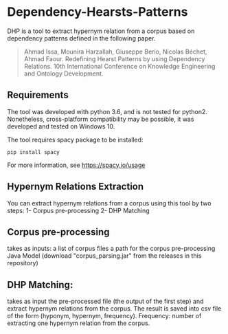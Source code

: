 # Dependency-Hearsts-Patterns

DHP is a tool to extract hypernym relation from a corpus based on dependency patterns defined in the following paper.

> Ahmad Issa, Mounira Harzallah, Giuseppe Berio, Nicolas Béchet, Ahmad Faour. 
> Redefining Hearst Patterns by using Dependency Relations. 10th International Conference on Knowledge Engineering and Ontology Development.

## Requirements

The tool was developed with python 3.6, and is not tested for python2.
Nonetheless, cross-platform compatibility may be possible, it was developed and tested on Windows 10.

The tool requires spacy package to be installed: 

    pip install spacy
    
For more information, see https://spacy.io/usage

## Hypernym Relations Extraction

You can extract hypernym relations from a corpus using this tool by two steps:
1- Corpus pre-processing
2- DHP Matching

## Corpus pre-processing
takes as inputs:
a list of corpus files
a path for the corpus pre-processing Java Model (download "corpus_parsing.jar" from the releases in this repository)

## DHP Matching:
takes as input the pre-processed file (the output of the first step) and extract hypernym relations from the corpus.
The result is saved into csv file of the form (hyponym, hypernym, frequency).
Frequency: number of extracting one hypernym relation from the corpus.
